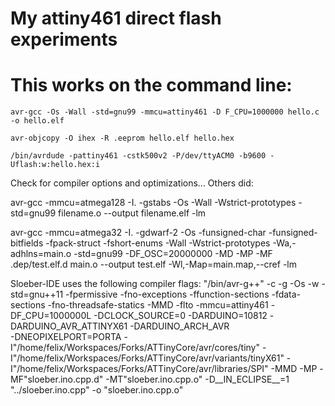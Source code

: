 # My attiny461 direct flash experiments

# This works on the command line:

```shell
avr-gcc -Os -Wall -std=gnu99 -mmcu=attiny461 -D F_CPU=1000000 hello.c -o hello.elf
```

```shell
avr-objcopy -O ihex -R .eeprom hello.elf hello.hex                                

```

```shell
/bin/avrdude -pattiny461 -cstk500v2 -P/dev/ttyACM0 -b9600 -Uflash:w:hello.hex:i 

```

Check for compiler options and optimizations... Others did:

avr-gcc -mmcu=atmega128 -I. -gstabs -Os -Wall -Wstrict-prototypes -std=gnu99 filename.o --output filename.elf -lm

avr-gcc -mmcu=atmega32 -I. -gdwarf-2   -Os -funsigned-char 
-funsigned-bitfields -fpack-struct -fshort-enums -Wall 
-Wstrict-prototypes -Wa,-adhlns=main.o  -std=gnu99 -DF_OSC=20000000 -MD 
-MP -MF .dep/test.elf.d main.o   --output test.elf 
-Wl,-Map=main.map,--cref    -lm


Sloeber-IDE uses the following compiler flags:
"/bin/avr-g++" -c -g -Os -w 
-std=gnu++11 -fpermissive -fno-exceptions -ffunction-sections -fdata-sections -fno-threadsafe-statics -MMD -flto 
-mmcu=attiny461 -DF_CPU=1000000L -DCLOCK_SOURCE=0 -DARDUINO=10812 -DARDUINO_AVR_ATTINYX61 
-DARDUINO_ARCH_AVR    
-DNEOPIXELPORT=PORTA 
-I"/home/felix/Workspaces/Forks/ATTinyCore/avr/cores/tiny" 
-I"/home/felix/Workspaces/Forks/ATTinyCore/avr/variants/tinyX61" 
-I"/home/felix/Workspaces/Forks/ATTinyCore/avr/libraries/SPI" 
-MMD -MP -MF"sloeber.ino.cpp.d" -MT"sloeber.ino.cpp.o" 
-D__IN_ECLIPSE__=1 "../sloeber.ino.cpp" -o "sloeber.ino.cpp.o"


